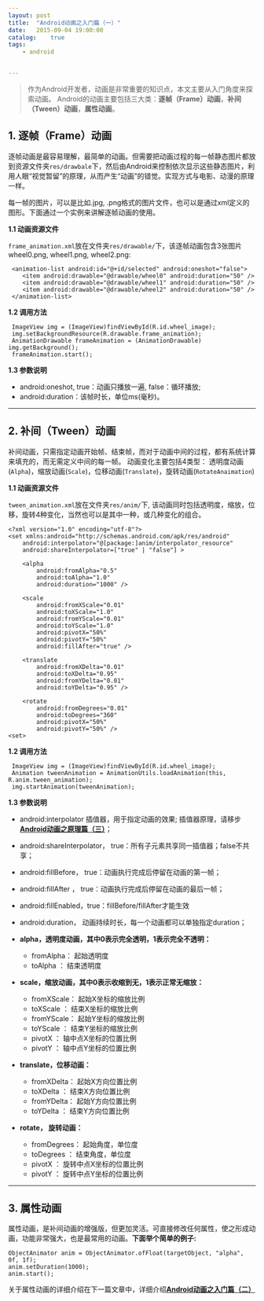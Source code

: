 ```yaml
---
layout: post
title:  "Android动画之入门篇（一）"
date:   2015-09-04 19:00:00
catalog:    true
tags:
    - android


---
```


> 作为Android开发者，动画是非常重要的知识点，本文主要从入门角度来探索动画。
Android的动画主要包括三大类：**逐帧（Frame）动画**，**补间（Tween）动画**，**属性动画**。

## 1. 逐帧（Frame）动画

逐帧动画是最容易理解，最简单的动画。但需要把动画过程的每一帧静态图片都放到资源文件夹`res/drawbale`下，然后由Android来控制依次显示这些静态图片，利用人眼“视觉暂留”的原理，从而产生“动画”的错觉。实现方式与电影、动漫的原理一样。

每一帧的图片，可以是比如.jpg, .png格式的图片文件，也可以是通过xml定义的图形。下面通过一个实例来讲解逐帧动画的使用。

**1.1 动画资源文件**

`frame_animation.xml`放在文件夹`res/drawable/`下，该逐帧动画包含3张图片wheel0.png, wheel1.png, wheel2.png:

     <animation-list android:id="@+id/selected" android:oneshot="false">
        <item android:drawable="@drawable/wheel0" android:duration="50" />
        <item android:drawable="@drawable/wheel1" android:duration="50" />
        <item android:drawable="@drawable/wheel2" android:duration="50" />
     </animation-list>

**1.2 调用方法**

     ImageView img = (ImageView)findViewById(R.id.wheel_image);
     img.setBackgroundResource(R.drawable.frame_animation);
     AnimationDrawable frameAnimation = (AnimationDrawable) img.getBackground();
     frameAnimation.start();

**1.3 参数说明**

- android:oneshot,  true：动画只播放一遍, false：循环播放;
- android:duration：该帧时长，单位ms(毫秒)。


----------


## 2. 补间（Tween）动画

补间动画，只需指定动画开始帧、结束帧，而对于动画中间的过程，都有系统计算来填充的，而无需定义中间的每一帧。
动画变化主要包括4类型： 透明度动画(`Alpha`)，缩放动画(`Scale`)，位移动画(`Translate`)，旋转动画(`RotateAnaimation`)

**1.1 动画资源文件**

`tween_animation.xml`放在文件夹`res/anim/`下, 该动画同时包括透明度，缩放，位移，旋转4种变化，当然也可以是其中一种，或几种变化的组合。

    <?xml version="1.0" encoding="utf-8"?>
    <set xmlns:android="http://schemas.android.com/apk/res/android"
        android:interpolator="@[package:]anim/interpolator_resource"
        android:shareInterpolator=["true" | "false"] >

        <alpha
            android:fromAlpha="0.5"
            android:toAlpha="1.0"
            android:duration="1000" />

        <scale
            android:fromXScale="0.01"
            android:toXScale="1.0"
            android:fromYScale="0.01"
            android:toYScale="1.0"
            android:pivotX="50%"
            android:pivotY="50%"
            android:fillAfter="true" />

        <translate
            android:fromXDelta="0.01"
            android:toXDelta="0.95"
            android:fromYDelta="0.01"
            android:toYDelta="0.95" />

        <rotate
            android:fromDegrees="0.01"
            android:toDegrees="360"
            android:pivotX="50%"
            android:pivotY="50%" />
    <set>

**1.2 调用方法**

     ImageView img = (ImageView)findViewById(R.id.wheel_image);
     Animation tweenAnimation = AnimationUtils.loadAnimation(this, R.anim.tween_animation);
     img.startAnimation(tweenAnimation);

**1.3 参数说明**

- android:interpolator   插值器，用于指定动画的效果; 插值器原理，请移步[**Android动画之原理篇（三）**](https://panard313.github.io/2015/09/05/android-anaimator-3/)；
- android:shareInterpolator， true：所有子元素共享同一插值器；false不共享；
- android:fillBefore， true：动画执行完成后停留在动画的第一帧；
- android:fillAfter ， true：动画执行完成后停留在动画的最后一帧；
- android:fillEnabled，true：fillBefore/fillAfter才能生效
- android:duration， 动画持续时长，每一个动画都可以单独指定duration；

- **alpha，透明度动画，其中0表示完全透明，1表示完全不透明：**
    - fromAlpha： 起始透明度
    - toAlpha  ： 结束透明度

- **scale，缩放动画，其中0表示收缩到无，1表示正常无缩放：**
    - fromXScale： 起始X坐标的缩放比例
    - toXScale  ： 结束X坐标的缩放比例
    - fromYScale： 起始Y坐标的缩放比例
    - toYScale  ： 结束Y坐标的缩放比例
    - pivotX    ： 轴中点X坐标的位置比例
    - pivotY    ： 轴中点Y坐标的位置比例


- **translate，位移动画：**
    - fromXDelta： 起始X方向位置比例
    - toXDelta  ： 结束X方向位置比例
    - fromYDelta： 起始Y方向位置比例
    - toYDelta  ： 结束Y方向位置比例

- **rotate， 旋转动画：**
    - fromDegrees： 起始角度，单位度
    - toDegrees  ： 结束角度，单位度
    - pivotX    ： 旋转中点X坐标的位置比例
    - pivotY    ： 旋转中点Y坐标的位置比例


----------


## 3. 属性动画

属性动画，是补间动画的增强版，但更加灵活。可直接修改任何属性，使之形成动画，功能非常强大，也是最常用的动画。**下面举个简单的例子:**

    ObjectAnimator anim = ObjectAnimator.ofFloat(targetObject, "alpha", 0f, 1f);
    anim.setDuration(1000);
    anim.start();

关于属性动画的详细介绍在下一篇文章中，详细介绍[**Android动画之入门篇（二）**](https://panard313.github.io/2015/09/04/android-anaimator-2/)
